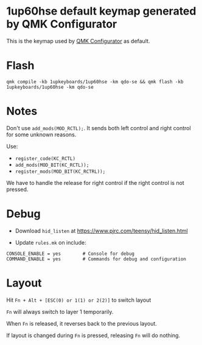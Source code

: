 # 1up60hse default keymap generated by QMK Configurator

This is the keymap used by [QMK Configurator](https://config.qmk.fm/#/1upkeyboards/1up60hse/LAYOUT_60_ansi) as default.

# Flash

`qmk compile -kb 1upkeyboards/1up60hse -km qdo-se && qmk flash -kb 1upkeyboards/1up60hse -km qdo-se`

# Notes

Don't use `add_mods(MOD_RCTL);`. It sends both left control and right control for some unknown reasons.

Use:

- `register_code(KC_RCTL)`
- `add_mods(MOD_BIT(KC_RCTL));`
- `register_mods(MOD_BIT(KC_RCTRL));`

We have to handle the release for right control if the right control is not pressed.

# Debug

- Download `hid_listen` at https://www.pjrc.com/teensy/hid_listen.html

- Update `rules.mk` on include:

```
CONSOLE_ENABLE = yes        # Console for debug
COMMAND_ENABLE = yes        # Commands for debug and configuration
```

# Layout

Hit `Fn + Alt + [ESC(0) or 1(1) or 2(2)]` to switch layout

`Fn` will always switch to layer 1 temporarily.

When `Fn` is released, it reverses back to the previous layout.

If layout is changed during `Fn` is pressed, releasing `Fn` will do nothing.
